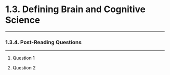 # 1.3. Defining Brain and Cognitive Science

--- 
### 1.3.4. Post-Reading Questions

---
 1. Question 1
 
 2. Question 2


